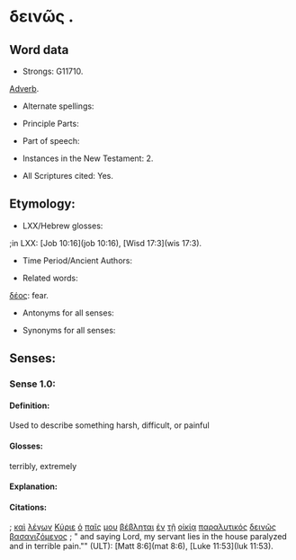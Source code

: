 # δεινῶς .

<!-- Status: S2=NeedsFinalCheck -->
<!-- Lexica used for edits: BDAG LN CVB  -->

## Word data

* Strongs: G11710.

[Adverb](http://ugg.readthedocs.io/en/latest/adverb.html).

* Alternate spellings:

* Principle Parts: 

* Part of speech: 


* Instances in the New Testament: 2.

* All Scriptures cited: Yes.

## Etymology: 

* LXX/Hebrew glosses: 

;in LXX: [Job 10:16](job 10:16), [Wisd 17:3](wis 17:3).

* Time Period/Ancient Authors: 

* Related words: 

[δέος](../G11895/01.md): fear.

* Antonyms for all senses:

* Synonyms for all senses: 


## Senses:


### Sense  1.0: 

#### Definition: 

Used to describe something harsh, difficult, or painful

#### Glosses: 

terribly, extremely

#### Explanation: 


#### Citations: 

; [καὶ](../G25320/01.md) [λέγων](../G30040/01.md) [Κύριε](../G29620/01.md) [ὁ](../G35880/01.md) [παῖς](../G38160/01.md) [μου](../G14730/01.md) [βέβληται](../G09060/01.md) [ἐν](../G17220/01.md) [τῇ](../G35880/01.md) [οἰκίᾳ](../G36140/01.md) [παραλυτικός](../G38850/01.md) [δεινῶς](../G11710/01.md) [βασανιζόμενος](../G09280/01.md)
; " and saying Lord, my servant lies in the house paralyzed and in terrible pain."" (ULT): 
[Matt 8:6](mat 8:6), [Luke 11:53](luk 11:53).



